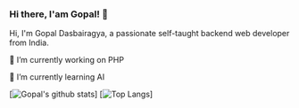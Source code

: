### Hi there, I'am Gopal! 👋
Hi, I'm Gopal Dasbairagya, a passionate self-taught backend web developer from India.

🔭 I’m currently working on PHP

🌱 I’m currently learning AI

[![Gopal's github stats](https://github-readme-stats.vercel.app/api?username=dasbairagya&show_icons=true&theme=radical)]
[![Top Langs](https://github-readme-stats.vercel.app/api/top-langs/?username=dasbairagya&layout=compact)]
<!--
**dasbairagya/dasbairagya** is a ✨ _special_ ✨ repository because its `README.md` (this file) appears on your GitHub profile.

Here are some ideas to get you started:

- 🔭 I’m currently working on ...
- 🌱 I’m currently learning ...
- 👯 I’m looking to collaborate on ...
- 🤔 I’m looking for help with ...
- 💬 Ask me about ...
- 📫 How to reach me: ...
- 😄 Pronouns: ...
- ⚡ Fun fact: ...
-->
